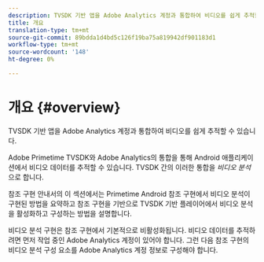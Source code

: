 ```yaml
---
description: TVSDK 기반 앱을 Adobe Analytics 계정과 통합하여 비디오를 쉽게 추적할 수 있습니다.
title: 개요
translation-type: tm+mt
source-git-commit: 89bdda1d4bd5c126f19ba75a819942df901183d1
workflow-type: tm+mt
source-wordcount: '148'
ht-degree: 0%

---
```



# 개요 {#overview}

TVSDK 기반 앱을 Adobe Analytics 계정과 통합하여 비디오를 쉽게 추적할 수 있습니다.

Adobe Primetime TVSDK와 Adobe Analytics의 통합을 통해 Android 애플리케이션에서 비디오 데이터를 추적할 수 있습니다. TVSDK 간의 이러한 통합을 *비디오 분석*&#x200B;으로 합니다.

참조 구현 안내서의 이 섹션에서는 Primetime Android 참조 구현에서 비디오 분석이 구현된 방법을 요약하고 참조 구현을 기반으로 TVSDK 기반 플레이어에서 비디오 분석을 활성화하고 구성하는 방법을 설명합니다.

비디오 분석 구현은 참조 구현에서 기본적으로 비활성화됩니다. 비디오 데이터를 추적하려면 먼저 작업 중인 Adobe Analytics 계정이 있어야 합니다. 그런 다음 참조 구현의 비디오 분석 구성 요소를 Adobe Analytics 계정 정보로 구성해야 합니다.
